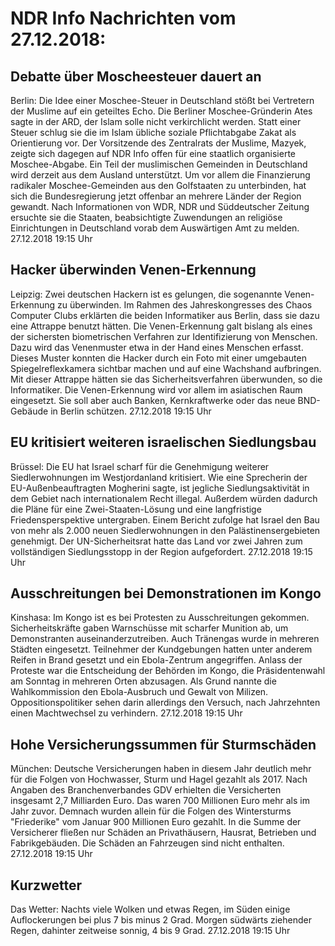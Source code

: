 # NDR Info Nachrichten vom 27.12.2018:


## Debatte über Moscheesteuer dauert an
Berlin:	Die Idee einer Moschee-Steuer in Deutschland stößt bei Vertretern der Muslime auf ein geteiltes Echo. Die Berliner Moschee-Gründerin Ates sagte in der ARD, der Islam solle nicht verkirchlicht werden. Statt einer Steuer schlug sie die im Islam übliche soziale Pflichtabgabe Zakat als Orientierung vor. Der Vorsitzende des Zentralrats der Muslime, Mazyek, zeigte sich dagegen auf NDR Info offen für eine staatlich organisierte Moschee-Abgabe. Ein Teil der muslimischen Gemeinden in Deutschland wird derzeit aus dem Ausland unterstützt. Um vor allem die Finanzierung radikaler Moschee-Gemeinden aus den Golfstaaten zu unterbinden, hat sich die Bundesregierung jetzt offenbar an mehrere Länder der Region gewandt. Nach Informationen von WDR, NDR und Süddeutscher Zeitung ersuchte sie die Staaten, beabsichtigte Zuwendungen an religiöse Einrichtungen in Deutschland vorab dem Auswärtigen Amt zu melden. 27.12.2018 19:15 Uhr 

## Hacker überwinden Venen-Erkennung
Leipzig:	Zwei deutschen Hackern ist es gelungen, die sogenannte Venen-Erkennung zu überwinden. Im Rahmen des Jahreskongresses des Chaos Computer Clubs erklärten die beiden Informatiker aus Berlin, dass sie dazu eine Attrappe benutzt hätten. Die Venen-Erkennung galt bislang als eines der sichersten biometrischen Verfahren zur Identifizierung von Menschen. Dazu wird das Venenmuster etwa in der Hand eines Menschen erfasst. Dieses Muster konnten die Hacker durch ein Foto mit einer umgebauten Spiegelreflexkamera sichtbar machen und auf eine Wachshand aufbringen. Mit dieser Attrappe hätten sie das Sicherheitsverfahren überwunden, so die Informatiker. Die Venen-Erkennung wird vor allem im asiatischen Raum eingesetzt. Sie soll aber auch Banken, Kernkraftwerke oder das neue BND-Gebäude in Berlin schützen. 27.12.2018 19:15 Uhr 

## EU kritisiert weiteren israelischen Siedlungsbau
Brüssel:	Die EU hat Israel scharf für die Genehmigung weiterer Siedlerwohnungen im Westjordanland kritisiert. Wie eine Sprecherin der EU-Außenbeauftragten Mogherini sagte, ist jegliche Siedlungsaktivität in dem Gebiet nach internationalem Recht illegal. Außerdem würden dadurch die Pläne für eine Zwei-Staaten-Lösung und eine langfristige Friedensperspektive untergraben. Einem Bericht zufolge hat Israel den Bau von mehr als 2.000 neuen Siedlerwohnungen in den Palästinensergebieten genehmigt. Der UN-Sicherheitsrat hatte das Land vor zwei Jahren zum vollständigen Siedlungsstopp in der Region aufgefordert. 27.12.2018 19:15 Uhr 

## Ausschreitungen bei Demonstrationen im Kongo
Kinshasa: Im Kongo ist es bei Protesten zu Ausschreitungen gekommen. Sicherheitskräfte gaben Warnschüsse mit scharfer Munition ab, um Demonstranten auseinanderzutreiben. Auch Tränengas wurde in mehreren Städten eingesetzt. Teilnehmer der Kundgebungen hatten unter anderem Reifen in Brand gesetzt und ein Ebola-Zentrum angegriffen. Anlass der Proteste war die Entscheidung der Behörden im Kongo, die Präsidentenwahl am Sonntag in mehreren Orten abzusagen. Als Grund nannte die Wahlkommission den Ebola-Ausbruch und Gewalt von Milizen. Oppositionspolitiker sehen darin allerdings den Versuch, nach Jahrzehnten einen Machtwechsel zu verhindern. 27.12.2018 19:15 Uhr 

## Hohe Versicherungssummen für Sturmschäden
München: Deutsche Versicherungen haben in diesem Jahr deutlich mehr für die Folgen von Hochwasser, Sturm und Hagel gezahlt als 2017. Nach Angaben des Branchenverbandes GDV erhielten die Versicherten insgesamt 2,7 Milliarden Euro. Das waren 700 Millionen Euro mehr als im Jahr zuvor. Demnach wurden allein für die Folgen des Wintersturms "Friederike" vom Januar 900 Millionen Euro gezahlt. In die Summe der Versicherer fließen nur Schäden an Privathäusern, Hausrat, Betrieben und Fabrikgebäuden. Die Schäden an Fahrzeugen sind nicht enthalten. 27.12.2018 19:15 Uhr 

## Kurzwetter
Das Wetter:
Nachts viele Wolken und etwas Regen, im Süden einige Auflockerungen bei plus 7 bis minus 2 Grad. Morgen südwärts ziehender Regen, dahinter zeitweise sonnig, 4 bis 9 Grad. 27.12.2018 19:15 Uhr 
